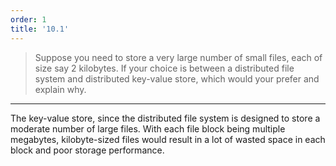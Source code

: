 ```yaml
---
order: 1
title: '10.1'
---
```

> Suppose you need to store a very large number of small files, each of size
> say 2 kilobytes. If your choice is between a distributed file system and distributed
> key-value store, which would your prefer and explain why. 

--------------------------------

The key-value store, since the distributed file system is designed to store a moderate
number of large files. With each file block being multiple megabytes, kilobyte-sized 
files would result in a lot of wasted space in each block and poor storage performance. 